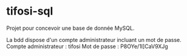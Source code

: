 # tifosi-sql

Projet pour concevoir une base de donnée MySQL. 

La bdd dispose d'un compte administrateur incluant un mot de passe.
Compte administrateur : tifosi
Mot de passe : P8OYe/1I]CaV9XJg
